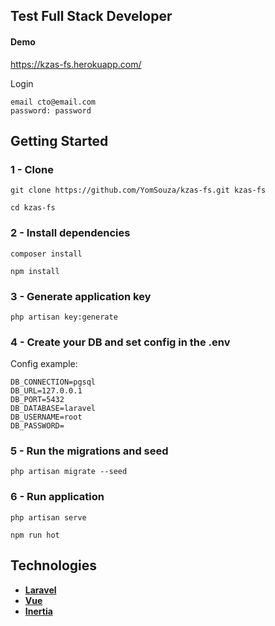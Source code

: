 ## Test Full Stack Developer

#### Demo

https://kzas-fs.herokuapp.com/

Login
```
email cto@email.com
password: password
```

## Getting Started

### 1 - Clone
```
git clone https://github.com/YomSouza/kzas-fs.git kzas-fs
```

```
cd kzas-fs
```

### 2 - Install dependencies
```
composer install
```

```
npm install
```

### 3 - Generate application key
```
php artisan key:generate
```

### 4 - Create your DB and set config in the .env
Config example:
```
DB_CONNECTION=pgsql
DB_URL=127.0.0.1
DB_PORT=5432
DB_DATABASE=laravel
DB_USERNAME=root
DB_PASSWORD=
```

### 5 - Run the migrations and seed
```
php artisan migrate --seed
```

### 6 - Run application
```
php artisan serve
```

```
npm run hot
```

## Technologies

- **[Laravel](https://laravel.com/)**
- **[Vue](https://vuejs.org/)**
- **[Inertia](https://inertiajs.com/)**
